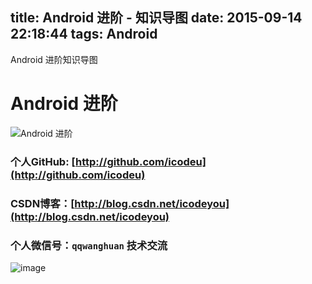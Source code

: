 title: Android 进阶 - 知识导图
date: 2015-09-14 22:18:44
tags: Android
---

Android 进阶知识导图

<!--more-->

# Android 进阶

![Android 进阶](http://7xivx9.com1.z0.glb.clouddn.com/summaryAndroid进阶.png)

### 个人GitHub:  [http://github.com/icodeu](http://github.com/icodeu)

### CSDN博客：[http://blog.csdn.net/icodeyou](http://blog.csdn.net/icodeyou)

### 个人微信号：`qqwanghuan`  技术交流

![image](http://7xivx9.com1.z0.glb.clouddn.com/wxqrcode_260.png)